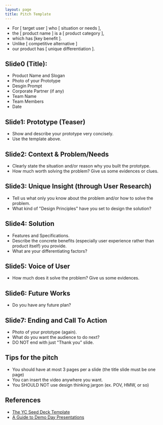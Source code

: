 ```yaml
---
layout: page
title: Pitch Template
---
```


* For [ target user ] who [ situation or needs ],
* the [ product name ] is a [ product category ],
* which has [key benefit ].
* Unlike [ competitive alternative ]
* our product has [ unique differentiation ].

## Slide0 (Title):
- Product Name and Slogan
- Photo of your Prototype
- Desgin Prompt
- Corporate Partner (if any)
- Team Name
- Team Members
- Date

## Slide1: Prototype (Teaser)
- Show and describe your prototype very concisely.
- Use the template above.

## Slide2: Context & Problem/Needs
- Clearly state the situation and/or reason why you built the prototype.
- How much worth solving the problem? Give us some evidences or clues.

## Slide3: Unique Insight (through User Research)
- Tell us what only you know about the problem and/or how to solve the problem.
- What kind of "Design Principles" have you set to design the solution?

## Slide4: Solution
- Features and Specifications.
- Describe the concrete benefits (especially user experience rather than product itself) you provide. 
- What are your differentiating factors?

## Slide5: Voice of User
- How much does it solve the problem? Give us some evidences.

## Slide6: Future Works
- Do you have any future plan?

## Slide7: Ending and Call To Action
- Photo of your prototype (again).
- What do you want the audience to do next?
- DO NOT end with just "Thank you" slide.

## Tips for the pitch
- You should have at most 3 pages per a slide (the title slide must be one page)
- You can insert the video anywhere you want.
- You SHOULD NOT use design thinking jargon (ex. POV, HMW, or so)

## References
- [The YC Seed Deck Template](https://blog.ycombinator.com/intro-to-the-yc-seed-deck/)
- [A Guide to Demo Day Presentations](https://blog.ycombinator.com/guide-to-demo-day-pitches/)
